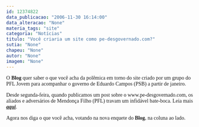 ```yaml
---
id: 12374822
data_publicacao: "2006-11-30 16:14:00"
data_alteracao: "None"
materia_tags: "site"
categoria: "Notícias"
titulo: "Você criaria um site como pe-desgovernado.com?"
sutia: "None"
chapeu: "None"
autor: "None"
imagem: "None"
---
```

<p><P><FONT face=Verdana>O <STRONG>Blog</STRONG> quer saber o que você acha da polêmica em torno do site criado por um grupo do PFL Jovem para acompanhar o governo de Eduardo Campos (PSB) a partir de janeiro.</FONT></P></p>
<p><P><FONT face=Verdana>Desde segunda-feira, quando publicamos um post sobre o www.pe-desgovernado.com, os aliados e adversários de Mendonça Filho (PFL) travam um infidável bate-boca. Leia mais <STRONG><EM><A href=\"https://jc3.uol.com.br/blogs/jc/2006/11/27/index.php#3672\" target=_blank>aqui</A></EM></STRONG>.</FONT></P></p>
<p><P><FONT face=Verdana>Agora nos diga o que você acha, votando na nova enquete do<STRONG> Blog</STRONG>, na coluna ao lado.</FONT></P> </p>
